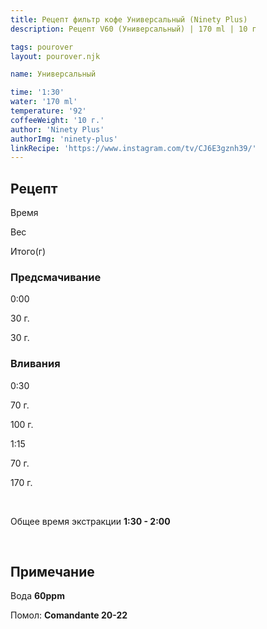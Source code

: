 ```yaml
---
title: Рецепт фильтр кофе Универсальный (Ninety Plus)
description: Рецепт V60 (Универсальный) | 170 ml | 10 г

tags: pourover
layout: pourover.njk

name: Универсальный

time: '1:30'
water: '170 ml'
temperature: '92'
coffeeWeight: '10 г.'
author: 'Ninety Plus'
authorImg: 'ninety-plus'
linkRecipe: 'https://www.instagram.com/tv/CJ6E3gznh39/'
---
```


## Рецепт


<div class="time-line">

Время

Вес

Итого(г)

</div>

### Предсмачивание

<div class="time-line">

0:00

30 г.

30 г.

</div>


### Вливания

<div class="time-line">

0:30

70 г.

100 г.

</div>

<div class="time-line">

1:15

70 г.

170 г.

</div>
<br>

Общее время экстракции __1:30 - 2:00__

<br>
<div class="info-warm">

## Примечание

Вода __60ppm__

Помол: __Сomandante 20-22__
</div>


